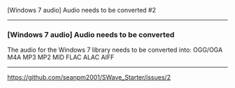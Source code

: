 [Windows 7 audio] Audio needs to be converted #2

***

### [Windows 7 audio] Audio needs to be converted

The audio for the Windows 7 library needs to be converted into:
OGG/OGA
M4A
MP3
MP2
MID
FLAC
ALAC
AIFF

***

https://github.com/seanpm2001/SWave_Starter/issues/2

